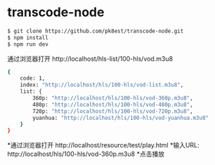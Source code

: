 # transcode-node


```sh
$ git clone https://github.com/pk8est/transcode-node.git
$ npm install
$ npm run dev
```
通过浏览器打开 http://localhost/hls-list/100-hls/vod.m3u8

```sh
{
    code: 1,
    index: "http://localhost/hls/100-hls/vod-list.m3u8",
    list: {
        360p: "http://localhost/hls/100-hls/vod-360p.m3u8",
        480p: "http://localhost/hls/100-hls/vod-480p.m3u8",
        720p: "http://localhost/hls/100-hls/vod-720p.m3u8",
        yuanhua: "http://localhost/hls/100-hls/vod-yuanhua.m3u8"
    }
}
```

*通过浏览器打开 http://localhost/resource/test/play.html
*输入URL: http://localhost/hls/100-hls/vod-360p.m3u8
*点击播放